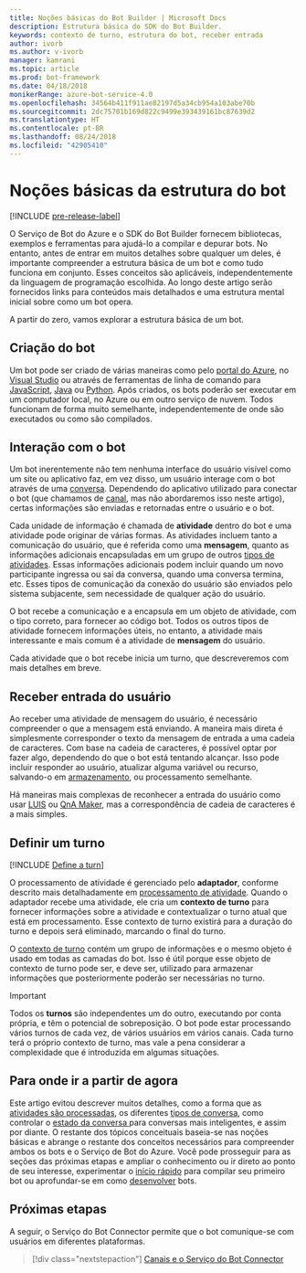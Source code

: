 ```yaml
---
title: Noções básicas do Bot Builder | Microsoft Docs
description: Estrutura básica do SDK do Bot Builder.
keywords: contexto de turno, estrutura do bot, receber entrada
author: ivorb
ms.author: v-ivorb
manager: kamrani
ms.topic: article
ms.prod: bot-framework
ms.date: 04/18/2018
monikerRange: azure-bot-service-4.0
ms.openlocfilehash: 34564b411f911ae82197d5a34cb954a103abe70b
ms.sourcegitcommit: 2dc75701b169d822c9499e393439161bc87639d2
ms.translationtype: HT
ms.contentlocale: pt-BR
ms.lasthandoff: 08/24/2018
ms.locfileid: "42905410"
---
```

# <a name="basic-bot-structure"></a>Noções básicas da estrutura do bot

[!INCLUDE [pre-release-label](../includes/pre-release-label.md)]

O Serviço de Bot do Azure e o SDK do Bot Builder fornecem bibliotecas, exemplos e ferramentas para ajudá-lo a compilar e depurar bots. No entanto, antes de entrar em muitos detalhes sobre qualquer um deles, é importante compreender a estrutura básica de um bot e como tudo funciona em conjunto. Esses conceitos são aplicáveis, independentemente da linguagem de programação escolhida. Ao longo deste artigo serão fornecidos links para conteúdos mais detalhados e uma estrutura mental inicial sobre como um bot opera.

A partir do zero, vamos explorar a estrutura básica de um bot.

## <a name="creation-of-your-bot"></a>Criação do bot

Um bot pode ser criado de várias maneiras como pelo [portal do Azure](~/bot-service-quickstart.md), no [Visual Studio](~/dotnet/bot-builder-dotnet-sdk-quickstart.md) ou através de ferramentas de linha de comando para [JavaScript](~/javascript/bot-builder-javascript-quickstart.md), [Java](~/java/bot-builder-java-quickstart.md) ou [Python](~/python/bot-builder-python-quickstart.md). Após criados, os bots poderão ser executar em um computador local, no Azure ou em outro serviço de nuvem. Todos funcionam de forma muito semelhante, independentemente de onde são executados ou como são compilados.

## <a name="interaction-with-your-bot"></a>Interação com o bot

Um bot inerentemente não tem nenhuma interface do usuário visível como um site ou aplicativo faz, em vez disso, um usuário interage com o bot através de uma [conversa](~/v4sdk/bot-concepts.md#activities-and-conversations). Dependendo do aplicativo utilizado para conectar o bot (que chamamos de [canal](~/v4sdk/bot-concepts.md), mas não abordaremos isso neste artigo), certas informações são enviadas e retornadas entre o usuário e o bot.

Cada unidade de informação é chamada de **atividade** dentro do bot e uma atividade pode originar de várias formas. As atividades incluem tanto a comunicação do usuário, que é referida como uma **mensagem**, quanto as informações adicionais encapsuladas em um grupo de outros [tipos de atividades](~/bot-service-activities-entities.md). Essas informações adicionais podem incluir quando um novo participante ingressa ou sai da conversa, quando uma conversa termina, etc. Esses tipos de comunicação da conexão do usuário são enviados pelo sistema subjacente, sem necessidade de qualquer ação do usuário.

O bot recebe a comunicação e a encapsula em um objeto de atividade, com o tipo correto, para fornecer ao código bot. Todos os outros tipos de atividade fornecem informações úteis, no entanto, a atividade mais interessante e mais comum é a atividade de **mensagem** do usuário.

Cada atividade que o bot recebe inicia um turno, que descreveremos com mais detalhes em breve.

## <a name="receiving-user-input"></a>Receber entrada do usuário

Ao receber uma atividade de mensagem do usuário, é necessário compreender o que a mensagem está enviando. A maneira mais direta é simplesmente corresponder o texto da mensagem de entrada a uma cadeia de caracteres. Com base na cadeia de caracteres, é possível optar por fazer algo, dependendo do que o bot está tentando alcançar. Isso pode incluir responder ao usuário, atualizar alguma variável ou recurso, salvando-o em [armazenamento](~/v4sdk/bot-builder-storage-concept.md), ou processamento semelhante.

Há maneiras mais complexas de reconhecer a entrada do usuário como usar [LUIS](~/v4sdk/bot-builder-concept-luis.md) ou [QnA Maker](~/v4sdk/bot-builder-howto-qna.md), mas a correspondência de cadeia de caracteres é a mais simples.

## <a name="defining-a-turn"></a>Definir um turno

[!INCLUDE [Define a turn](~/includes/snippet-definition-turn.md)]

O processamento de atividade é gerenciado pelo **adaptador**, conforme descrito mais detalhadamente em [processamento de atividade](~/v4sdk/bot-builder-concept-activity-processing.md). Quando o adaptador recebe uma atividade, ele cria um **contexto de turno** para fornecer informações sobre a atividade e contextualizar o turno atual que está em processamento. Esse contexto de turno existirá para a duração do turno e depois será eliminado, marcando o final do turno.

O [contexto de turno](~/v4sdk/bot-builder-concept-activity-processing.md#turn-context) contém um grupo de informações e o mesmo objeto é usado em todas as camadas do bot. Isso é útil porque esse objeto de contexto de turno pode ser, e deve ser, utilizado para armazenar informações que posteriormente poderão ser necessárias no turno.

> [!IMPORTANT]
> Todos os **turnos** são independentes um do outro, executando por conta própria, e têm o potencial de sobreposição. O bot pode estar processando vários turnos de cada vez, de vários usuários em vários canais. Cada turno terá o próprio contexto de turno, mas vale a pena considerar a complexidade que é introduzida em algumas situações.

## <a name="where-to-go-from-here"></a>Para onde ir a partir de agora

Este artigo evitou descrever muitos detalhes, como a forma que as [atividades são processadas](~/v4sdk/bot-builder-concept-activity-processing.md), os diferentes [tipos de conversa](~/v4sdk/bot-builder-conversations.md), como controlar o [estado da conversa ](~/v4sdk/bot-builder-storage-concept.md) para conversas mais inteligentes, e assim por diante. O restante dos tópicos conceituais baseia-se nas noções básicas e abrange o restante dos conceitos necessários para compreender ambos os bots e o Serviço de Bot do Azure. Você pode prosseguir para as seções das próximas etapas e ampliar o conhecimento ou ir direto ao ponto de seu interesse, experimentar o [início rápido](~/bot-service-quickstart.md) para compilar seu primeiro bot ou aprofundar-se em como [desenvolver](~/v4sdk/bot-builder-howto-send-messages.md) bots.

## <a name="next-steps"></a>Próximas etapas

A seguir, o Serviço do Bot Connector permite que o bot comunique-se com usuários em diferentes plataformas.

> [!div class="nextstepaction"]
> [Canais e o Serviço do Bot Connector](~/v4sdk/bot-concepts.md)
